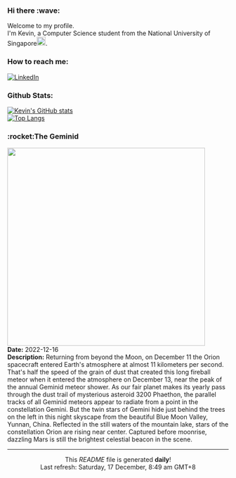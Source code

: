 <h3>Hi there :wave:</h3>

Welcome to my profile.   
I'm Kevin, a Computer Science student from the National University of Singapore<img src="https://img.icons8.com/color/96/000000/singapore-circular.png" width="20px"/>.</p>

<h3>How to reach me: </h3>
<a href="https://www.linkedin.com/in/kevin-foong/"><img alt="LinkedIn" src="https://img.shields.io/badge/linkedin-%230077B5.svg?&style=for-the-badge&logo=linkedin&logoColor=white" /></a> 

<h3>Github Stats: </h3> 

[![Kevin's GitHub stats](https://github-readme-stats.vercel.app/api?username=kevin9foong&theme=tokyonight)](https://github.com/anuraghazra/github-readme-stats) <br/>
[![Top Langs](https://github-readme-stats.vercel.app/api/top-langs/?username=kevin9foong&layout=compact&theme=tokyonight)](https://github.com/anuraghazra/github-readme-stats)

<h3>:rocket:The Geminid</h3> 
<img width="450" src="https:&#x2F;&#x2F;apod.nasa.gov&#x2F;apod&#x2F;image&#x2F;2212&#x2F;GeminidoverBluemoonvalley-2000.jpg" /><br/>
<b>Date:</b> 2022-12-16<br/>
<b>Description:</b> Returning from beyond the Moon, on December 11 the Orion spacecraft entered Earth&#39;s atmosphere at almost 11 kilometers per second. That&#39;s half the speed of the grain of dust that created this long fireball meteor when it entered the atmosphere on December 13, near the peak of the annual Geminid meteor shower. As our fair planet makes its yearly pass through the dust trail of mysterious asteroid 3200 Phaethon, the parallel tracks of all Geminid meteors appear to radiate from a point in the constellation Gemini. But the twin stars of Gemini hide just behind the trees on the left in this night skyscape from the beautiful Blue Moon Valley, Yunnan, China. Reflected in the still waters of the mountain lake, stars of the constellation Orion are rising near center. Captured before moonrise, dazzling Mars is still the brightest celestial beacon in the scene.<br/>

------------
<p align="center">This <i>README</i> file is generated <b>daily</b>!</br>
Last refresh: Saturday, 17 December, 8:49 am GMT+8<br />